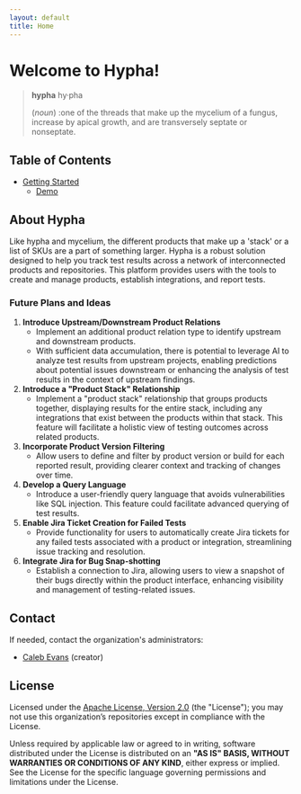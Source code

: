 ```yaml
---
layout: default
title: Home
---
```

# Welcome to Hypha!

> **hypha**  hy·​pha
>
>(*noun*)
> :one of the threads that make up the mycelium of a fungus, increase by apical growth, and are transversely septate or nonseptate.

## Table of Contents

- [Getting Started](general/getting-started.html)
    - [Demo](general/demo/demo.html)

## About Hypha

Like hypha and mycelium, the different products that make up a 'stack' or a list of SKUs are a part of something larger. Hypha is a robust solution designed to help you track test results across a network of interconnected products and repositories. This platform provides users with the tools to create and manage products, establish integrations, and report tests.

### Future Plans and Ideas

1. **Introduce Upstream/Downstream Product Relations**
    - Implement an additional product relation type to identify upstream and downstream products. 
    - With sufficient data accumulation, there is potential to leverage AI to analyze test results from upstream projects, enabling predictions about potential issues downstream or enhancing the analysis of test results in the context of upstream findings.
2. **Introduce a "Product Stack" Relationship**
    - Implement a "product stack" relationship that groups products together, displaying results for the entire stack, including any integrations that exist between the products within that stack. This feature will facilitate a holistic view of testing outcomes across related products.
3. **Incorporate Product Version Filtering**
    - Allow users to define and filter by product version or build for each reported result, providing clearer context and tracking of changes over time.
4. **Develop a Query Language**
    - Introduce a user-friendly query language that avoids vulnerabilities like SQL injection. This feature could facilitate advanced querying of test results.
5. **Enable Jira Ticket Creation for Failed Tests**
    - Provide functionality for users to automatically create Jira tickets for any failed tests associated with a product or integration, streamlining issue tracking and resolution.
6. **Integrate Jira for Bug Snap-shotting**
    - Establish a connection to Jira, allowing users to view a snapshot of their bugs directly within the product interface, enhancing visibility and management of testing-related issues.

## Contact

If needed, contact the organization's administrators:

- [Caleb Evans](https://github.com/calebevans) (creator)

## License

Licensed under the [Apache License, Version 2.0](http://www.apache.org/licenses/LICENSE-2.0) (the "License"); you may not use this organization’s repositories except in compliance with the License.

Unless required by applicable law or agreed to in writing, software distributed under the License is distributed on an **"AS IS" BASIS, WITHOUT WARRANTIES OR CONDITIONS OF ANY KIND**, either express or implied. See the License for the specific language governing permissions and limitations under the License.

